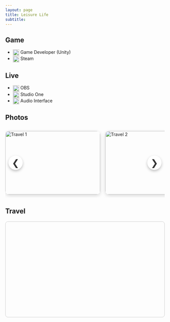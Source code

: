 ```yaml
---
layout: page
title: Leisure Life
subtitle: 
---
```

## Game
- <img src="../img/unity.png" alt="Unity" style="height: 20px; vertical-align: middle;"> Game Developer (Unity)
- <img src="../img/steam.png" alt="Steam" style="height: 20px; vertical-align: middle;"> Steam


## Live
- <img src="../img/obs-studio.png" alt="OBS" style="height: 20px; vertical-align: middle;"> OBS
- <img src="../img/studio-one.png" alt="Studio One" style="height: 20px; vertical-align: middle;"> Studio One
- <img src="../img/audio-interface.png" alt="Audio Interface" style="height: 20px; vertical-align: middle;"> Audio Interface

## Photos
<style>
.carousel-wrapper {
  position: relative;
  width: 100%;
  overflow: hidden;
  margin: 20px 0;
}

.carousel {
  display: flex;
  gap: 1rem;
  overflow-x: auto;
  scroll-behavior: smooth;
  padding: 10px 0;
}
.carousel::-webkit-scrollbar {
  display: none;
}

.carousel-item {
  flex: 0 0 300px;
  height: 200px;
  border-radius: 12px;
  overflow: hidden;
  box-shadow: 0 4px 12px rgba(0,0,0,0.15);
}
.carousel-item img {
  width: 100%;
  height: 100%;
  object-fit: cover;
  display: block;
}

/* 更现代的按钮样式 */
.carousel-btn {
  position: absolute;
  top: 50%;
  transform: translateY(-50%);
  background: #ffffff;
  border: none;
  color: #333;
  font-size: 28px;
  width: 45px;
  height: 45px;
  border-radius: 50%;
  box-shadow: 0 4px 8px rgba(0,0,0,0.25);
  cursor: pointer;
  transition: background 0.3s, transform 0.2s;
  display: flex;
  align-items: center;
  justify-content: center;
  z-index: 10;
}
.carousel-btn:hover {
  background: #f2f2f2;
  transform: translateY(-50%) scale(1.1);
}
.carousel-btn.prev { left: 10px; }
.carousel-btn.next { right: 10px; }
</style>

<div class="carousel-wrapper">
  <button class="carousel-btn prev" id="btnPrev">&#10094;</button>
  <div class="carousel" id="imageCarousel">
    <div class="carousel-item"><img src="../img/trip/1.jpg" alt="Travel 1"></div>
    <div class="carousel-item"><img src="../img/trip/2.jpg" alt="Travel 2"></div>
    <div class="carousel-item"><img src="../img/trip/3.jpg" alt="Travel 3"></div>
    <div class="carousel-item"><img src="../img/trip/4.jpg" alt="Travel 4"></div>
    <div class="carousel-item"><img src="../img/trip/5.jpg" alt="Travel 5"></div>
    <div class="carousel-item"><img src="../img/trip/6.jpg" alt="Travel 6"></div>
    <div class="carousel-item"><img src="../img/trip/7.jpg" alt="Travel 7"></div>
  </div>
  <button class="carousel-btn next" id="btnNext">&#10095;</button>
</div>

<script>
document.addEventListener("DOMContentLoaded", function () {
  const carousel = document.getElementById('imageCarousel');
  const scrollAmount = 320;

  document.getElementById('btnPrev').addEventListener('click', () => {
    carousel.scrollBy({ left: -scrollAmount, behavior: 'smooth' });
  });

  document.getElementById('btnNext').addEventListener('click', () => {
    carousel.scrollBy({ left: scrollAmount, behavior: 'smooth' });
  });
});
</script>




## Travel
<!-- Leaflet CSS & JS -->
<link rel="stylesheet" href="https://unpkg.com/leaflet/dist/leaflet.css" />
<script src="https://unpkg.com/leaflet/dist/leaflet.js"></script>

<!-- 地图容器 -->
<div id="travel-map" style="height: 300px; margin: 20px 0; border: 1px solid #ccc; border-radius: 8px;"></div>

<script>
// 初始化地图并设置中心点和缩放等级
var map = L.map('travel-map').setView([20.0, 0.0], 2);

// 加载 OpenStreetMap 图层
L.tileLayer('https://{s}.tile.openstreetmap.org/{z}/{x}/{y}.png', {
  attribution: 'Map data © <a href="https://openstreetmap.org">OpenStreetMap</a> contributors'
}).addTo(map);

// 添加旅游足迹标记点
var places = [
  { name: "New York, USA", coords: [40.7128, -74.0060] },
  { name: "Tokyo, Japan", coords: [35.6762, 139.6503] },
  { name: "Paris, France", coords: [48.8566, 2.3522] },
  { name: "Honolulu, Hawaii", coords: [21.3069, -157.8583] }
];

places.forEach(function(place) {
  L.marker(place.coords).addTo(map)
    .bindPopup(`<b>${place.name}</b>`);
});
</script>
